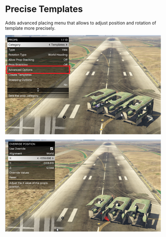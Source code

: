 # Precise Templates

Adds advanced placing menu that allows to adjust position and rotation of template more precisely.

![Menu1](/assets/images/precise-templates/img01.png)

![Menu2](/assets/images/precise-templates/img02.png)